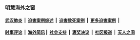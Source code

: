 
### 明慧海外之窗

####  [武汉肺炎](indexes/365.md?t=02151600) &nbsp;|&nbsp;  [迫害案例综述](indexes/328.md?t=02151600) &nbsp;|&nbsp; [迫害致死案例](indexes/277.md?t=02151600)  &nbsp;|&nbsp; [更多迫害案例](indexes/81.md?t=02151600)  &nbsp;|&nbsp; 
####  [时事评论](indexes/19.md?t=02151600) &nbsp;|&nbsp; [海外简讯](indexes/245.md?t=02151600)&nbsp;|&nbsp;  [社会支持](indexes/140.md?t=02151600) &nbsp;|&nbsp; [褒奖决议](indexes/282.md?t=02151600) &nbsp;|&nbsp; [社区报道](indexes/91.md?t=02151600)  &nbsp;|&nbsp; [天人之间](indexes/78.md?t=02151600) 


